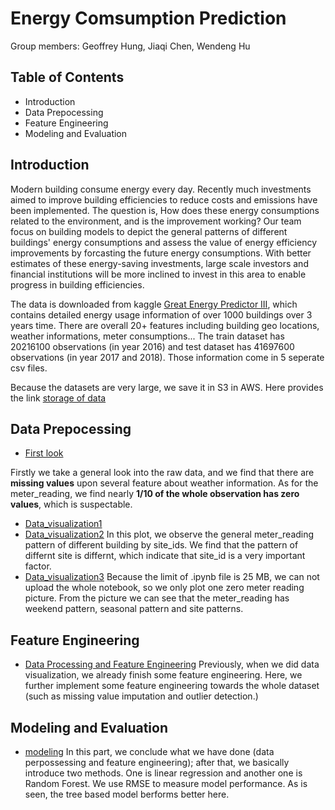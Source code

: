 # Energy Comsumption Prediction
Group members: Geoffrey Hung, Jiaqi Chen, Wendeng Hu

## Table of Contents
* Introduction
* Data Prepocessing
* Feature Engineering
* Modeling and Evaluation


## Introduction
Modern building consume energy every day. Recently much investments aimed to improve building efficiencies to reduce costs and emissions have been implemented. The question is, How does these energy consumptions related to the environment, and is the improvement working? Our team focus on building models to depict the general patterns of different buildings' energy consumptions and assess the value of energy efficiency improvements by forcasting the future energy consumptions. With better estimates of these energy-saving investments, large scale investors and financial institutions will be more inclined to invest in this area to enable progress in building efficiencies.

The data is downloaded from kaggle [Great Energy Predictor III](https://www.kaggle.com/c/ashrae-energy-prediction/overview), which contains detailed energy usage information of over 1000 buildings over 3 years time. There are overall 20+ features including building geo locations, weather informations, meter consumptions... The train dataset has 20216100 observations (in year 2016) and test dataset has 41697600 observations (in year 2017 and 2018). Those information come in 5 seperate csv files.

Because the datasets are very large, we save it in S3 in AWS. Here provides the link [storage of data](https://s3.console.aws.amazon.com/s3/buckets/mllabchh/?region=us-west-1&tab=overview)

## Data Prepocessing
   - [First look](https://github.com/huwendeng/Energy-comsumption-prediction/blob/master/First_look.ipynb)

Firstly we take a general look into the raw data, and we find that there are **missing values** upon several feature about weather information. 
As for the meter_reading, we find nearly **1/10 of the whole observation has zero values**, which is suspectable.

 - [Data_visualization1](https://github.com/huwendeng/Energy-comsumption-prediction/blob/master/VIsualization%20and%20prepoccessing%201.ipynb)
 - [Data_visualization2](https://github.com/huwendeng/Energy-comsumption-prediction/blob/master/VIsualization%20and%20prepoccessing%202.ipynb)
In this plot, we observe the general meter_reading pattern of different building by site_ids. We find that the pattern of differnt site is differnt, which indicate that site_id is a very important factor.
 - [Data_visualization3](https://github.com/huwendeng/Energy-comsumption-prediction/blob/master/VIsualization%20and%20prepoccessing%203.ipynb)
 Because the limit of .ipynb file is 25 MB, we can not upload the whole notebook, so we only plot one zero meter reading picture. From the picture we can see that the meter_reading has weekend pattern, seasonal pattern and site patterns.
 
 ## Feature Engineering
  - [Data Processing and Feature Engineering](https://github.com/huwendeng/Energy-comsumption-prediction/blob/master/FE.ipynb)
  Previously, when we did data visualization, we already finish some feature engineering. Here, we further implement some feature engineering towards the whole dataset (such as missing value imputation and outlier detection.)
 
## Modeling and Evaluation
- [modeling](https://github.com/huwendeng/Energy-comsumption-prediction/blob/master/model.ipynb)
In this part, we conclude what we have done (data perpossessing and feature engineering); after that, we basically introduce two methods. One is linear regression and another one is Random Forest. We use RMSE to measure model performance.
As is seen, the tree based model berforms better here.




